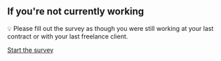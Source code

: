 ## If you're not currently working

:bulb: Please fill out the survey as though you were still working at your last contract or with your last freelance client.

[Start the survey](A_employment_parameters/1.md)